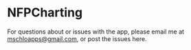 # NFPCharting

For questions about or issues with the app, please email me at mschloapps@gmail.com, or post the issues here.
